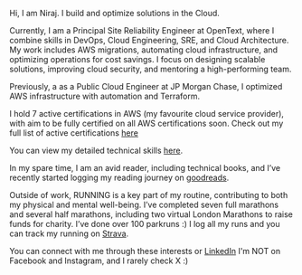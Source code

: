 Hi, I am Niraj. I build and optimize solutions in the Cloud.

Currently, I am a Principal Site Reliability Engineer at OpenText, where I combine skills in DevOps, Cloud Engineering, SRE, and Cloud Architecture. My work includes AWS migrations, automating cloud infrastructure, and optimizing operations for cost savings. I focus on designing scalable solutions, improving cloud security, and mentoring a high-performing team.

Previously, a as a Public Cloud Engineer at JP Morgan Chase, I optimized AWS infrastructure with automation and Terraform.

I hold 7 active certifications in AWS (my favourite cloud service provider), with aim to be fully certified on all AWS certifications soon. Check out my full list of active certifications [here](docs/certifications.md)

You can view my detailed technical skills [here](docs/skills.md).

In my spare time, I am an avid reader, including technical books, and I’ve recently started logging my reading journey on [goodreads](https://www.goodreads.com/user/show/178846143-niraj-gurupanchayan).

Outside of work, RUNNING is a key part of my routine, contributing to both my physical and mental well-being. I’ve completed seven full marathons and several half marathons, including two virtual London Marathons to raise funds for charity. I’ve done over 100 parkruns :) I log all my runs and you can track my running on [Strava](https://www.strava.com/athletes/21360851?hl=en-GB). 

You can connect with me through these interests or [LinkedIn](https://www.linkedin.com/in/niraj-gurupanchayan/) I'm NOT on Facebook and Instagram, and I rarely check X :)